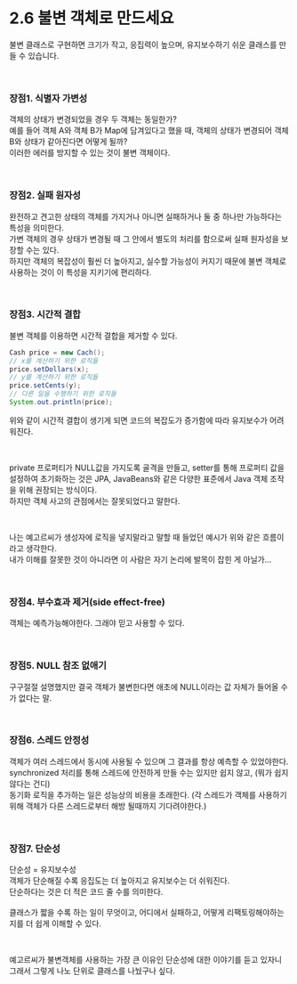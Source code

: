 # 2.6 불변 객체로 만드세요
불변 클래스로 구현하면 크기가 작고, 응집력이 높으며, 유지보수하기 쉬운 클래스를 만들 수 있습니다.<br>

<br>

### 장점1. 식별자 가변성
객체의 상태가 변경되었을 경우 두 객체는 동일한가?<br>
예를 들어 객체 A와 객체 B가 Map에 담겨있다고 했을 때, 객체의 상태가 변경되어 객체 B와 상태가 같아진다면 어떻게 될까?<br>
이러한 에러를 방지할 수 있는 것이 불변 객체이다.<br>

<br>

### 장점2. 실패 원자성
완전하고 견고한 상태의 객체를 가지거나 아니면 실패하거나 둘 중 하나만 가능하다는 특성을 의미한다.<br>
가변 객체의 경우 상태가 변경될 때 그 안에서 별도의 처리를 함으로써 실패 원자성을 보장할 수는 있다.<br>
하지만 객체의 복잡성이 훨씬 더 높아지고, 실수할 가능성이 커지기 때문에 불변 객체로 사용하는 것이 이 특성을 지키기에 편리하다.<br>

<br>

### 장점3. 시간적 결합
불변 객체를 이용하면 시간적 결합을 제거할 수 있다.<br>

```java
Cash price = new Cach();
// x를 계산하기 위한 로직들
price.setDollars(x);
// y를 계산하기 위한 로직들
price.setCents(y);
// 다른 일을 수행하기 위한 로직들
System.out.println(price);
```

위와 같이 시간적 결합이 생기게 되면 코드의 복잡도가 증가함에 따라 유지보수가 어려워진다.<br>

<br>

private 프로퍼티가 NULL값을 가지도록 골격을 만들고, setter를 통해 프로퍼티 값을 설정하여 초기화하는 것은 JPA, JavaBeans와 같은 다양한 표준에서 Java 객체 조작을 위해 권장되는 방식이다.<br>
하지만 객체 사고의 관점에서는 잘못되었다고 말한다.<br>

<br>

나는 예고르씨가 생성자에 로직을 넣지말라고 말할 때 들었던 예시가 위와 같은 흐름이라고 생각한다.<br>
내가 이해를 잘못한 것이 아니라면 이 사람은 자기 논리에 발목이 잡힌 게 아닐가...<br>

<br>

### 장점4. 부수효과 제거(side effect-free)
객체는 예측가능해야한다. 그래야 믿고 사용할 수 있다.<br>

<br>

### 장점5. NULL 참조 없애기
구구절절 설명했지만 결국 객체가 불변한다면 애초에 NULL이라는 값 자체가 들어올 수가 없다는 말.<br>

<br>

### 장점6. 스레드 안정성
객체가 여러 스레드에서 동시에 사용될 수 있으며 그 결과를 항상 예측할 수 있었야한다.<br>
synchronized 처리를 통해 스레드에 안전하게 만들 수는 있지만 쉽지 않고,  (뭐가 쉽지 않다는 건디)<br>
동기화 로직을 추가하는 일은 성능상의 비용을 초래한다. (각 스레드가 객체를 사용하기 위해 객체가 다른 스레드로부터 해방 될때까지 기다려야한다.)<br>

<br>

### 장점7. 단순성
단순성 = 유지보수성<br>
객체가 단순해질 수록 응집도는 더 높아지고 유지보수는 더 쉬워진다.<br>
단순하다는 것은 더 적은 코드 줄 수를 의미한다. <br>
<br>
클래스가 짧을 수록 하는 일이 무엇이고, 어디에서 실패하고, 어떻게 리팩토링해야하는 지를 더 쉽게 이해할 수 있다.<br>

<br>

예고르씨가 불변객체를 사용하는 가장 큰 이유인 단순성에 대한 이야기를 듣고 있자니 그래서 그렇게 나노 단위로 클래스를 나눴구나 싶다.<br>